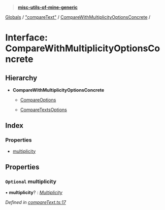 > **[misc-utils-of-mine-generic](../README.md)**

[Globals](../globals.md) / ["compareText"](../modules/_comparetext_.md) / [CompareWithMultiplicityOptionsConcrete](_comparetext_.comparewithmultiplicityoptionsconcrete.md) /

# Interface: CompareWithMultiplicityOptionsConcrete

## Hierarchy

* **CompareWithMultiplicityOptionsConcrete**

  * [CompareOptions](_comparetext_.compareoptions.md)

  * [CompareTextsOptions](_comparetext_.comparetextsoptions.md)

## Index

### Properties

* [multiplicity](_comparetext_.comparewithmultiplicityoptionsconcrete.md#optional-multiplicity)

## Properties

### `Optional` multiplicity

• **multiplicity**? : *[Multiplicity](../modules/_comparetext_.md#multiplicity)*

*Defined in [compareText.ts:17](https://github.com/cancerberoSgx/misc-utils-of-mine/blob/b63bcad/misc-utils-of-mine-generic/src/compareText.ts#L17)*